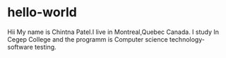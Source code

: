 # hello-world

Hii My name is Chintna Patel.I live in Montreal,Quebec Canada.
I study In Cegep College and the programm is Computer science technology-software testing.
